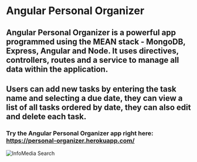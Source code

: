 # Angular Personal Organizer

## Angular Personal Organizer is a powerful app programmed using the MEAN stack - MongoDB, Express, Angular and Node. It uses directives, controllers, routes and a service to manage all data within the application. 

## Users can add new tasks by entering the task name and selecting a due date, they can view a list of all tasks ordered by date, they can also edit and delete each task. 

### Try the Angular Personal Organizer app right here: https://personal-organizer.herokuapp.com/

![InfoMedia Search](https://github.com/windsor80/portfolio/blob/master/images/infomedia.jpg?raw=true)

